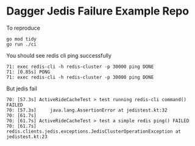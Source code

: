 # Dagger Jedis Failure Example Repo

To reproduce

```shell
go mod tidy
go run ./ci
```

You should see redis cli ping successfully

```shell
71: exec redis-cli -h redis-cluster -p 30000 ping DONE
71: [0.85s] PONG
71: exec redis-cli -h redis-cluster -p 30000 ping DONE
```

But jedis fail
```shell
70: [57.3s] ActiveRideCacheTest > test running redis-cli command() FAILED
70: [57.3s]     java.lang.AssertionError at jedistest.kt:32
70: [61.7s] 
70: [61.7s] ActiveRideCacheTest > test a simple redis ping() FAILED
70: [61.7s]     redis.clients.jedis.exceptions.JedisClusterOperationException at jedistest.kt:23
```
